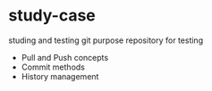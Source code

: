 # study-case
studing and testing git purpose repository for testing
- Pull and Push concepts
- Commit methods
- History management

